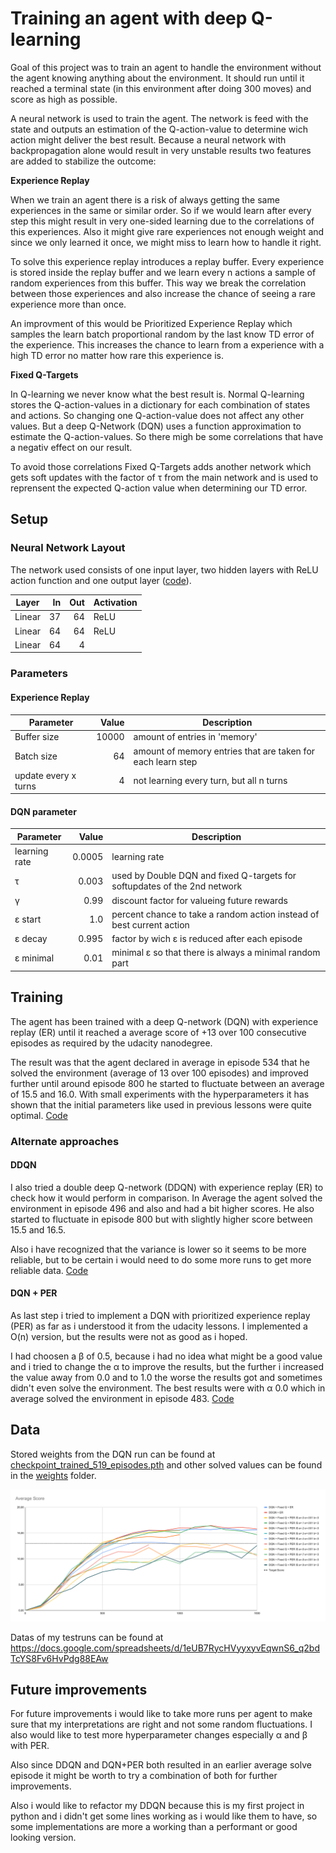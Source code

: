 # Training an agent with deep Q-learning

Goal of this project was to train an agent to handle the environment without the agent knowing anything about the environment. It should run until it reached a terminal state (in this environment after doing 300 moves) and score as high as possible.

A neural network is used to train the agent. The network is feed with the state and outputs an estimation of the Q-action-value to determine wich action might deliver the best result.
Because a neural network with backpropagation alone would result in very unstable results two features are added to stabilize the outcome:

**Experience Replay**

When we train an agent there is a risk of always getting the same experiences in the same or similar order. So if we would learn after every step this might result in very one-sided learning due to the correlations of this experiences. Also it might give rare experiences not enough weight and since we only learned it once, we might miss to learn how to handle it right.

To solve this experience replay introduces a replay buffer. Every experience is stored inside the replay buffer and we learn every n actions a sample of random experiences from this buffer. This way we break the correlation between those experiences and also increase the chance of seeing a rare experience more than once.

An improvment of this would be Prioritized Experience Replay which samples the learn batch proportional random by the last know TD error of the experience. This increases the chance to learn from a experience with a high TD error no matter how rare this experience is.

**Fixed Q-Targets**

In Q-learning we never know what the best result is. Normal Q-learning stores the Q-action-values in a dictionary for each combination of states and actions. So changing one Q-action-value does not affect any other values. But a deep Q-Network (DQN) uses a function approximation to estimate the Q-action-values. So there migh be some correlations that have a negativ effect on our result. 

To avoid those correlations Fixed Q-Targets adds another network which gets soft updates with the factor of &tau; from the main network and is used to reprensent the expected Q-action value when determining our TD error.

## Setup

### Neural Network Layout

The network used consists of one input layer, two hidden layers with ReLU action function and one output layer ([code](./model.py)).

| Layer  | In  | Out | Activation |
|--------|----:|----:|------------|
| Linear |  37 | 64  | ReLU       |
| Linear |  64 | 64  | ReLU       |
| Linear |  64 |  4  | &nbsp;     |

### Parameters
#### Experience Replay
| Parameter     | Value | Description |
|---------------|-------:|---|
| Buffer size   | 10000 | amount of entries in 'memory'
| Batch size    |    64 | amount of memory entries that are taken for each learn step
| update every x turns | 4 | not learning every turn, but all n turns

#### DQN parameter
| Parameter | Value | Description |
|-----------|-------:| ---|
| learning rate | 0.0005 | learning rate
| &tau; | 0.003 | used by Double DQN and fixed Q-targets for softupdates of the 2nd network
| &gamma; | 0.99 | discount factor for valueing future rewards
| &epsilon; start | 1.0 | percent chance to take a random action instead of best current action
| &epsilon; decay | 0.995 | factor by wich &epsilon; is reduced after each episode
| &epsilon; minimal | 0.01 | minimal &epsilon; so that there is always a minimal random part


## Training

The agent has been trained with a deep Q-network (DQN) with experience replay (ER) until it reached a average score of +13 over 100 consecutive episodes as required by the udacity nanodegree.

The result was that the agent declared in average in episode 534 that he solved the environment (average of 13 over 100 episodes) and improved further until around episode 800 he started to fluctuate between an average of 15.5 and 16.0. 
With small experiments with the hyperparameters it has shown that the initial parameters like used in previous lessons were quite optimal. [Code](./dqn_agent.py) 


### Alternate approaches
#### DDQN
I also tried a double deep Q-network (DDQN) with experience replay (ER) to check how it would perform in comparison. In Average the agent solved the environment in episode 496 and also and had a bit higher scores. He also started to fluctuate in episode 800 but with slightly higher score between 15.5 and 16.5.

Also i have recognized that the variance is lower so it seems to be more reliable, but to be certain i would need to do some more runs to get more reliable data.  [Code](./ddqn_agent.py)

#### DQN + PER
As last step i tried to implement a DQN with prioritized experience replay (PER) as far as i understood it from the udacity lessons. I implemented a O(n) version, but the results were not as good as i hoped.

I had choosen a &beta; of 0.5, because i had no idea what might be a good value and i tried to change the &alpha; to improve the results, but the further i increased the value away from 0.0 and to 1.0 the worse the results got and sometimes didn't even solve the environment. The best results were with &alpha; 0.0 which in average solved the environment in episode 483. [Code](./dqn_per_agent.py) 

## Data
Stored weights from the DQN run can be found at [checkpoint_trained_519_episodes.pth](checkpoint_trained_519_episodes.pth) and other solved values can be found in the [weights](./weights) folder.

![](average_score.svg)

Datas of my testruns can be found at https://docs.google.com/spreadsheets/d/1eUB7RycHVyyxyvEqwnS6_q2bdTcYS8Fv6HvPdg88EAw

## Future improvements
For future improvements i would like to take more runs per agent to make sure that my interpretations are right and not some random fluctuations. I also would like to test more hyperparameter changes especially &alpha; and &beta; with PER.

Also since DDQN and DQN+PER both resulted in an earlier average solve episode it might be worth to try a combination of both for further improvements.

Also i would like to refactor my DDQN because this is my first project in python and i didn't get some lines working as i would like them to have, so some implementations are more a working than a performant or good looking version.
